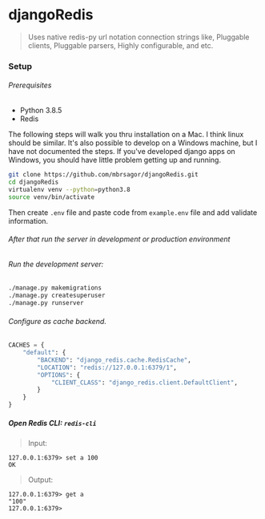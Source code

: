 # djangoRedis

>Uses native redis-py url notation connection strings like, Pluggable clients, Pluggable parsers, Highly configurable, and etc.


### Setup
###### Prerequisites

- Python 3.8.5
- Redis

The following steps will walk you thru installation on a Mac. I think linux should be similar. It's also possible to develop on a Windows machine, but I have not documented the steps. If you've developed django apps on Windows, you should have little problem getting up and running.

```bash
git clone https://github.com/mbrsagor/djangoRedis.git
cd djangoRedis
virtualenv venv --python=python3.8
source venv/bin/activate
```
Then create `.env` file and paste code from `example.env` file and add validate information.
###### After that run the server in development or production environment

###### Run the development server:
```bash
./manage.py makemigrations
./manage.py createsuperuser
./manage.py runserver
```

###### Configure as cache backend.
```python
CACHES = {
    "default": {
        "BACKEND": "django_redis.cache.RedisCache",
        "LOCATION": "redis://127.0.0.1:6379/1",
        "OPTIONS": {
            "CLIENT_CLASS": "django_redis.client.DefaultClient",
        }
    }
}
```


##### Open Redis CLI: ```redis-cli```
> Input:      
```redis-cli   
127.0.0.1:6379> set a 100
OK
```
> Output:
```redis-cli 
127.0.0.1:6379> get a
"100"
127.0.0.1:6379> 
```
